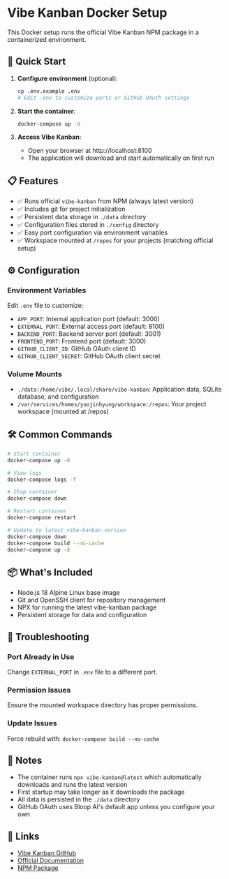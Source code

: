# Vibe Kanban Docker Setup

This Docker setup runs the official Vibe Kanban NPM package in a containerized environment.

## 🚀 Quick Start

1. **Configure environment** (optional):
   ```bash
   cp .env.example .env
   # Edit .env to customize ports or GitHub OAuth settings
   ```

2. **Start the container**:
   ```bash
   docker-compose up -d
   ```

3. **Access Vibe Kanban**:
   - Open your browser at http://localhost:8100
   - The application will download and start automatically on first run

## 📋 Features

- ✅ Runs official `vibe-kanban` from NPM (always latest version)
- ✅ Includes git for project initialization
- ✅ Persistent data storage in `./data` directory
- ✅ Configuration files stored in `./config` directory
- ✅ Easy port configuration via environment variables
- ✅ Workspace mounted at `/repos` for your projects (matching official setup)

## ⚙️ Configuration

### Environment Variables

Edit `.env` file to customize:

- `APP_PORT`: Internal application port (default: 3000)
- `EXTERNAL_PORT`: External access port (default: 8100)
- `BACKEND_PORT`: Backend server port (default: 3001)
- `FRONTEND_PORT`: Frontend port (default: 3000)
- `GITHUB_CLIENT_ID`: GitHub OAuth client ID
- `GITHUB_CLIENT_SECRET`: GitHub OAuth client secret

### Volume Mounts

- `./data:/home/vibe/.local/share/vibe-kanban`: Application data, SQLite database, and configuration
- `/var/services/homes/yoojinhyung/workspace:/repos`: Your project workspace (mounted at /repos)

## 🛠️ Common Commands

```bash
# Start container
docker-compose up -d

# View logs
docker-compose logs -f

# Stop container
docker-compose down

# Restart container
docker-compose restart

# Update to latest vibe-kanban version
docker-compose down
docker-compose build --no-cache
docker-compose up -d
```

## 📦 What's Included

- Node.js 18 Alpine Linux base image
- Git and OpenSSH client for repository management
- NPX for running the latest vibe-kanban package
- Persistent storage for data and configuration

## 🔧 Troubleshooting

### Port Already in Use
Change `EXTERNAL_PORT` in `.env` file to a different port.

### Permission Issues
Ensure the mounted workspace directory has proper permissions.

### Update Issues
Force rebuild with: `docker-compose build --no-cache`

## 📝 Notes

- The container runs `npx vibe-kanban@latest` which automatically downloads and runs the latest version
- First startup may take longer as it downloads the package
- All data is persisted in the `./data` directory
- GitHub OAuth uses Bloop AI's default app unless you configure your own

## 🔗 Links

- [Vibe Kanban GitHub](https://github.com/BloopAI/vibe-kanban)
- [Official Documentation](https://vibekanban.com/)
- [NPM Package](https://www.npmjs.com/package/vibe-kanban)